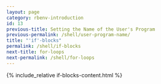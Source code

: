 ```yaml
---
layout: page
category: rbenv-introduction
id: 13
previous-title: Setting the Name of the User's Program
previous-permalink: /shell/user-program-name/
title: "'if'-blocks"
permalink: /shell/if-blocks
next-title: for-loops
next-permalink: /shell/for-loops
---
```


{% include_relative if-blocks-content.html %}